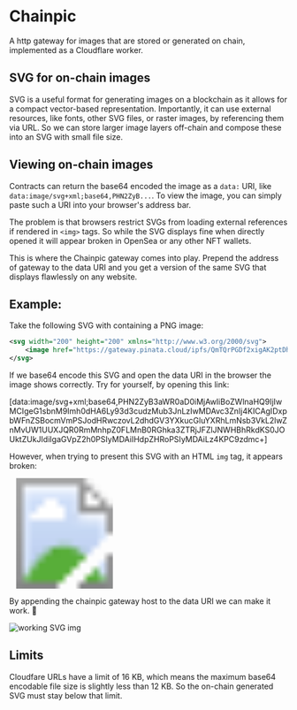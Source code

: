 # Chainpic

A http gateway for images that are stored or generated on chain, implemented as a Cloudflare worker.

## SVG for on-chain images

SVG is a useful format for generating images on a blockchain as it allows for a compact vector-based representation.
Importantly, it can use external resources, like fonts, other SVG files, or raster images, by referencing them via URL.
So we can store larger image layers off-chain and compose these into an SVG with small file size.

## Viewing on-chain images

Contracts can return the base64 encoded the image as a `data:` URI, like `data:image/svg+xml;base64,PHN2ZyB...`.
To view the image, you can simply paste such a URI into your browser's address bar.

The problem is that browsers restrict SVGs from loading external references if rendered in `<img>` tags.
So while the SVG displays fine when directly opened it will appear broken in OpenSea or any other NFT wallets.

This is where the Chainpic gateway comes into play.
Prepend the address of gateway to the data URI and you get a version of the same SVG that displays flawlessly on any website.

## Example:

Take the following SVG with containing a PNG image:

```xml
<svg width="200" height="200" xmlns="http://www.w3.org/2000/svg">
    <image href="https://gateway.pinata.cloud/ipfs/QmTQrPGDf2xigAK2ptDhdkvSF2EfRMXpaFGJKBNRKYRBHv" height="200" width="200"/>
</svg>
```

If we base64 encode this SVG and open the data URI in the browser the image shows correctly.
Try for yourself, by opening this link:

[data:image/svg+xml;base64,PHN2ZyB3aWR0aD0iMjAwIiBoZWlnaHQ9IjIwMCIgeG1sbnM9Imh0dHA6Ly93d3cudzMub3JnLzIwMDAvc3ZnIj4KICAgIDxpbWFnZSBocmVmPSJodHRwczovL2dhdGV3YXkucGluYXRhLmNsb3VkL2lwZnMvUW1UUXJQR0RmMnhpZ0FLMnB0RGhka3ZTRjJFZlJNWHBhRkdKS0JOUktZUkJIdiIgaGVpZ2h0PSIyMDAiIHdpZHRoPSIyMDAiLz4KPC9zdmc+]

However, when trying to present this SVG with an HTML `img` tag, it appears broken:

![broken SVG img](data:image/svg+xml;base64,PHN2ZyB3aWR0aD0iMjAwIiBoZWlnaHQ9IjIwMCIgeG1sbnM9Imh0dHA6Ly93d3cudzMub3JnLzIwMDAvc3ZnIj4KICAgIDxpbWFnZSBocmVmPSJodHRwczovL2dhdGV3YXkucGluYXRhLmNsb3VkL2lwZnMvUW1UUXJQR0RmMnhpZ0FLMnB0RGhka3ZTRjJFZlJNWHBhRkdKS0JOUktZUkJIdiIgaGVpZ2h0PSIyMDAiIHdpZHRoPSIyMDAiLz4KPC9zdmc+)

By appending the chainpic gateway host to the data URI we can make it work. 🎉

![working SVG img](https://svg.chainpic.workers.dev/data:image/svg+xml;base64,PHN2ZyB3aWR0aD0iMjAwIiBoZWlnaHQ9IjIwMCIgeG1sbnM9Imh0dHA6Ly93d3cudzMub3JnLzIwMDAvc3ZnIj4KICAgIDxpbWFnZSBocmVmPSJodHRwczovL2dhdGV3YXkucGluYXRhLmNsb3VkL2lwZnMvUW1UUXJQR0RmMnhpZ0FLMnB0RGhka3ZTRjJFZlJNWHBhRkdKS0JOUktZUkJIdiIgaGVpZ2h0PSIyMDAiIHdpZHRoPSIyMDAiLz4KPC9zdmc+)

## Limits

Cloudfare URLs have a limit of 16 KB, which means the maximum base64 encodable file size is slightly less than 12 KB.
So the on-chain generated SVG must stay below that limit.

